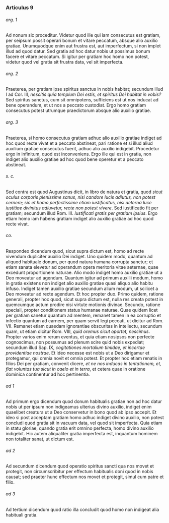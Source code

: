 ### Articulus 9

###### arg. 1
Ad nonum sic proceditur. Videtur quod ille qui iam consecutus est gratiam, per seipsum possit operari bonum et vitare peccatum, absque alio auxilio gratiae. Unumquodque enim aut frustra est, aut imperfectum, si non implet illud ad quod datur. Sed gratia ad hoc datur nobis ut possimus bonum facere et vitare peccatum. Si igitur per gratiam hoc homo non potest, videtur quod vel gratia sit frustra data, vel sit imperfecta.

###### arg. 2
Praeterea, per gratiam ipse spiritus sanctus in nobis habitat; secundum illud I ad Cor. III, *nescitis quia templum Dei estis, et spiritus Dei habitat in vobis?* Sed spiritus sanctus, cum sit omnipotens, sufficiens est ut nos inducat ad bene operandum, et ut nos a peccato custodiat. Ergo homo gratiam consecutus potest utrumque praedictorum absque alio auxilio gratiae.

###### arg. 3
Praeterea, si homo consecutus gratiam adhuc alio auxilio gratiae indiget ad hoc quod recte vivat et a peccato abstineat, pari ratione et si illud aliud auxilium gratiae consecutus fuerit, adhuc alio auxilio indigebit. Procedetur ergo in infinitum, quod est inconveniens. Ergo ille qui est in gratia, non indiget alio auxilio gratiae ad hoc quod bene operetur et a peccato abstineat.

###### s. c.
Sed contra est quod Augustinus dicit, in libro de natura et gratia, quod *sicut oculus corporis plenissime sanus, nisi candore lucis adiutus, non potest cernere; sic et homo perfectissime etiam iustificatus, nisi aeterna luce iustitiae divinitus adiuvetur, recte non potest vivere*. Sed iustificatio fit per gratiam; secundum illud Rom. III. *Iustificati gratis per gratiam ipsius*. Ergo etiam homo iam habens gratiam indiget alio auxilio gratiae ad hoc quod recte vivat.

###### co.
Respondeo dicendum quod, sicut supra dictum est, homo ad recte vivendum dupliciter auxilio Dei indiget. Uno quidem modo, quantum ad aliquod habituale donum, per quod natura humana corrupta sanetur; et etiam sanata elevetur ad operandum opera meritoria vitae aeternae, quae excedunt proportionem naturae. Alio modo indiget homo auxilio gratiae ut a Deo moveatur ad agendum. Quantum igitur ad primum auxilii modum, homo in gratia existens non indiget alio auxilio gratiae quasi aliquo alio habitu infuso. Indiget tamen auxilio gratiae secundum alium modum, ut scilicet a Deo moveatur ad recte agendum. Et hoc propter duo. Primo quidem, ratione generali, propter hoc quod, sicut supra dictum est, nulla res creata potest in quemcumque actum prodire nisi virtute motionis divinae. Secundo, ratione speciali, propter conditionem status humanae naturae. Quae quidem licet per gratiam sanetur quantum ad mentem, remanet tamen in ea corruptio et infectio quantum ad carnem, per quam servit legi peccati, ut dicitur ad Rom. VII. Remanet etiam quaedam ignorantiae obscuritas in intellectu, secundum quam, ut etiam dicitur Rom. VIII, *quid oremus sicut oportet, nescimus*. Propter varios enim rerum eventus, et quia etiam nosipsos non perfecte cognoscimus, non possumus ad plenum scire quid nobis expediat; secundum illud Sap. IX, *cogitationes mortalium timidae, et incertae providentiae nostrae*. Et ideo necesse est nobis ut a Deo dirigamur et protegamur, qui omnia novit et omnia potest. Et propter hoc etiam renatis in filios Dei per gratiam, convenit dicere, *et ne nos inducas in tentationem, et, fiat voluntas tua sicut in caelo et in terra*, et cetera quae in oratione dominica continentur ad hoc pertinentia.

###### ad 1
Ad primum ergo dicendum quod donum habitualis gratiae non ad hoc datur nobis ut per ipsum non indigeamus ulterius divino auxilio, indiget enim quaelibet creatura ut a Deo conservetur in bono quod ab ipso accepit. Et ideo si post acceptam gratiam homo adhuc indiget divino auxilio, non potest concludi quod gratia sit in vacuum data, vel quod sit imperfecta. Quia etiam in statu gloriae, quando gratia erit omnino perfecta, homo divino auxilio indigebit. Hic autem aliqualiter gratia imperfecta est, inquantum hominem non totaliter sanat, ut dictum est.

###### ad 2
Ad secundum dicendum quod operatio spiritus sancti qua nos movet et protegit, non circumscribitur per effectum habitualis doni quod in nobis causat; sed praeter hunc effectum nos movet et protegit, simul cum patre et filio.

###### ad 3
Ad tertium dicendum quod ratio illa concludit quod homo non indigeat alia habituali gratia.


